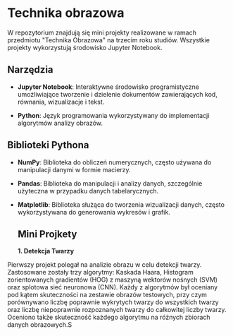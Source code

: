 # Technika obrazowa

W repozytorium znajdują się mini projekty realizowane w ramach przedmiotu "Technika Obrazowa" na trzecim roku studiów. Wszystkie projekty wykorzystują środowisko Jupyter Notebook.

## Narzędzia

- **Jupyter Notebook**: Interaktywne środowisko programistyczne umożliwiające tworzenie i dzielenie dokumentów zawierających kod, równania, wizualizacje i tekst.

- **Python**: Język programowania wykorzystywany do implementacji algorytmów analizy obrazów.

## Biblioteki Pythona

- **NumPy**: Biblioteka do obliczeń numerycznych, często używana do manipulacji danymi w formie macierzy.

- **Pandas**: Biblioteka do manipulacji i analizy danych, szczególnie użyteczna w przypadku danych tabelarycznych.

- **Matplotlib**: Biblioteka służąca do tworzenia wizualizacji danych, często wykorzystywana do generowania wykresów i grafik.

  ## Mini Projkety

  **1. Detekcja Twarzy**
  
Pierwszy projekt polegał na analizie obrazu w celu detekcji twarzy. Zastosowane zostały trzy algorytmy: Kaskada Haara, Histogram zorientowanych gradientów (HOG) z maszyną wektorów nośnych (SVM) oraz splotowa sieć neuronowa (CNN). Każdy z algorytmów był oceniany pod kątem skuteczności na zestawie obrazów testowych, przy czym porównywano liczbę poprawnie wykrytych twarzy do wszystkich twarzy oraz liczbę niepoprawnie rozpoznanych twarzy do całkowitej liczby twarzy. Oceniono także skuteczność każdego algorytmu na różnych zbiorach danych obrazowych.S
